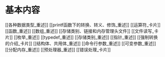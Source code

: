 # 基本内容
[[各种数据类型_重述]]
[[printf函数下的转换、转义、修饰_重述]]
[[运算符_卡片]]
[[函数_重述]]
[[数组_重述]]
[[存储类别、链接和内存管理头文件]]
[[文件读写_卡片]]
[[枚举_重述]]
[[typedef_重述]]
[[存储类别_重述]]
[[指针_重述]]
[[强制转换的介绍_卡片]]
[[结构体、共用体_重述]]
[[命令行参数_重述]]
[[可变参数_重述]]
[[分配内存_重述]]
[[预处理器_重述]]
[[错误处理_卡片]]
